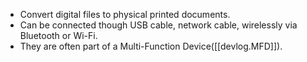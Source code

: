 
- Convert digital files to physical printed documents.
- Can be connected though USB cable, network cable, wirelessly via Bluetooth or Wi-Fi.
- They are often part of a Multi-Function Device([[devlog.MFD]]).
